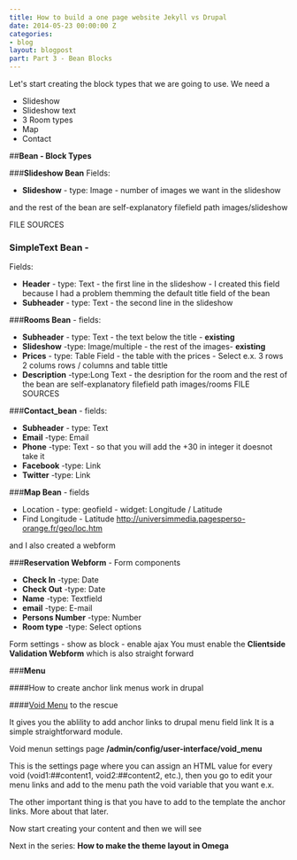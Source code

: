 ```yaml
---
title: How to build a one page website Jekyll vs Drupal
date: 2014-05-23 00:00:00 Z
categories:
- blog
layout: blogpost
part: Part 3 - Bean Blocks
---
```


Let's start creating the block types that we are going to use.
We need a

 - Slideshow 
 - Slideshow text 
 - 3 Room types
 - Map 
 - Contact

##**Bean - Block Types**

###**Slideshow Bean** 
Fields:

+ **Slideshow** - type: Image - number of images we want in the slideshow

and the rest of the bean are self-explanatory
filefield path
images/slideshow

FILE SOURCES


### **SimpleText Bean** - 
Fields:

+ **Header** - type: Text -  the first line in the slideshow - I created this field because I had a problem themming the default title field of the bean
+ **Subheader** - type: Text - the second line in the slideshow
    
<!--more-->

###**Rooms Bean** - fields:
- **Subheader**	- type: Text - the text below the title - **existing**
- **Slideshow** -type: Image/multiple - the rest of the images- **existing**
- **Prices** - type: Table Field - the table with the prices - Select e.x. 3 rows 2 colums rows / columns and table tittle
- **Description** -type:Long Text - the desription for the room
and the rest of the bean are self-explanatory
filefield path
images/rooms
FILE SOURCES

###**Contact_bean** - fields:
+ **Subheader** - type: Text
+ **Email** -type: Email
+ **Phone** -type: Text - so that you will add the +30 in integer it doesnot take it
+ **Facebook** -type: Link
+ **Twitter** -type: Link

###**Map Bean** - fields
- Location - type: geofield - widget: Longitude / Latitude
- Find Longitude - Latitude http://universimmedia.pagesperso-orange.fr/geo/loc.htm


and I also created a webform

###**Reservation Webform** - Form components
+ **Check In** -type: Date
+ **Check Out** -type: Date
+ **Name** -type: Textfield	
+ **email** -type: E-mail	
+ **Persons	Number** -type: Number	
+ **Room type** -type: Select options

Form settings - show as block - enable ajax
You must enable the **Clientside Validation Webform** which is also straight forward

###**Menu**

####How to  create anchor link menus work in drupal

####[Void Menu](https://drupal.org/project/void_menu) to the rescue

It gives you the ablility to add anchor links to drupal menu field link
It is a simple straightforward module. 

Void menun settings page
**/admin/config/user-interface/void_menu**

This is the settings page where you can assign an HTML value for every void (void1:##content1, void2:##content2, etc.), then you go to edit your menu links and add to the menu path the void variable that you want e.x. <void3>

The other important thing is that you have to add to the template the anchor links. More about that later.

Now start creating your content and then we will see

Next in the series: **How to make the theme layout in Omega**
